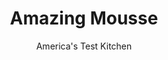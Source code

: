 ---
layout: ../../layouts/MarkdownPostLayout.astro
title: Amazing Mousse
author: America's Test Kitchen
pubDate: 2023-03-15
description: "We relied on the classic combination of marshmallows and chocolate for a mousse without eggs or fuss."
image_url: https://res.cloudinary.com/hksqkdlah/image/upload/ar_1:1,c_fill,dpr_2.0,f_auto,fl_lossy.progressive.strip_profile,g_faces:auto,q_auto:low,w_344/4205_sfs-marshmallowmousse-cc-319062
tags: ["Desserts or Baked Goods","Chocolate","Puddings, Custards, Gelatins, & Souffles"]
calories: 
protein: 
carbohydrates: 
fats: 
fiber: 
ingredients: ["3/4 cup, milk","4 cups, mini-marshmallows","3 ounces, bittersweet chocolate, finely chopped","3/4 cup, heavy cream","1 teaspoon, vanilla extract"]
serves: 
time: ""
instructions: ["Melt marshmallows and chocolate: Combine milk, marshmallows, and chocolate in medium saucepan over low heat, whisking constantly, until marshmallows and chocolate are melted. Pour into medium bowl and set bowl over larger bowl of ice water. Let stand, whisking often, until mixture is cool and thickened, 15 to 20 minutes.","Beat cream: Using electric mixer, beat cream and vanilla in bowl until cream just holds stiff peaks.","Finish mousse and chill: Fold chocolate mixture into whipped cream, leaving a few streaks. Spoon into dessert cups or goblets and refrigerate for at least 6 hours or up to 2 days."]
nutrition: ["null calories"]
notes: "Mousse without eggs or fuss? This super-quick mousse relies on melted marshmallows for its airy texture. For a whimsical garnish, top mousse with a few toasted mini-marshmallows."
---